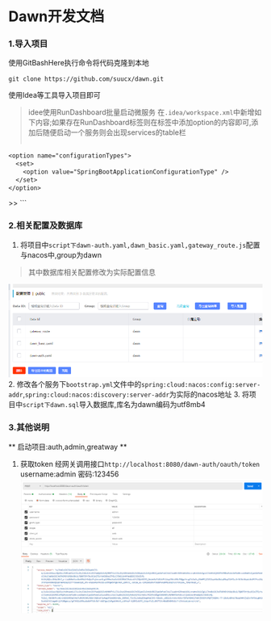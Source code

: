 # Dawn开发文档

### 1.导入项目
使用GitBashHere执行命令将代码克隆到本地
```
git clone https://github.com/suucx/dawn.git
```
使用Idea等工具导入项目即可
> idee使用RunDashboard批量启动微服务
> 在`.idea/workspace.xml`中新增如下内容;如果存在RunDashboard标签则在标签中添加option的内容即可,添加后随便启动一个服务则会出现services的table栏
>> ```
>   <component name="RunDashboard">
    <option name="configurationTypes">
      <set>
        <option value="SpringBootApplicationConfigurationType" />
      </set>
    </option>
  </component>
>> ``` 

### 2.相关配置及数据库
1. 将项目中`script下dawn-auth.yaml,dawn_basic.yaml,gateway_route.js`配置与nacos中,group为dawn
> 其中数据库相关配置修改为实际配置信息

![](https://github.com/suucx/dawn/blob/master/script/doc/imgs/1.png)
2. 修改各个服务下`bootstrap.yml`文件中的`spring:cloud:nacos:config:server-addr`,`spring:cloud:nacos:discovery:server-addr`为实际的nacos地址
3. 将项目中`script下dawn.sql`导入数据库,库名为dawn编码为utf8mb4

### 3.其他说明

** 启动项目:auth,admin,greatway **

1. 获取token
经网关调用接口`http://localhost:8080/dawn-auth/oauth/token`
username:admin 密码:123456
![](https://github.com/suucx/dawn/blob/master/script/doc/imgs/2.png)
